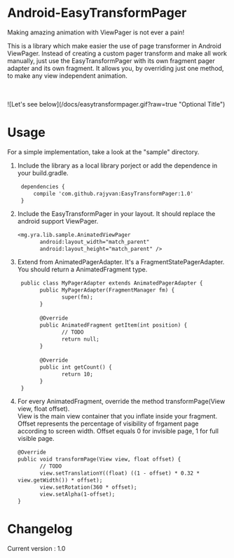 Android-EasyTransformPager
==========================
Making amazing animation with ViewPager is not ever a pain!
<p>This is a library which make easier the use of page transformer in Android ViewPager. Instead of creating a custom pager transform and make all work manually, just use the EasyTransformPager with its own fragment pager adapter and its own fragment. It allows you, by overriding just one method, to make any view independent animation.</p>
<br>
<br>
![Let's see below](/docs/easytransformpager.gif?raw=true "Optional Title")

Usage
==========================
For a simple implementation, take a look at the "sample" directory.

1. Include the library as a local library porject or add the dependence in your build.gradle.
       
        dependencies {
            compile 'com.github.rajyvan:EasyTransformPager:1.0'
        }

2. Include the EasyTransformPager in your layout. It should replace the android support ViewPager.
      
       <mg.yra.lib.sample.AnimatedViewPager
              android:layout_width="match_parent"
              android:layout_height="match_parent" />

3. Extend from AnimatedPagerAdapter. It's a FragmentStatePagerAdapter. You should return a AnimatedFragment type.
        
        public class MyPagerAdapter extends AnimatedPagerAdapter {
              public MyPagerAdapter(FragmentManager fm) {
                     super(fm);
              }
        
              @Override
              public AnimatedFragment getItem(int position) {
                     // TODO
                     return null;
              }
        
              @Override
              public int getCount() {
                     return 10;
              }
        }

4. For every AnimatedFragment, override the method transformPage(View view, float offset). 
   <br>View is the main view container that you inflate inside your fragment.
   <br>Offset represents the percentage of visibility of frgament page according to screen width. Offset equals 0 for invisible page, 1 for full visible page.

        
       @Override
       public void transformPage(View view, float offset) {
              // TODO
              view.setTranslationY((float) ((1 - offset) * 0.32 * view.getWidth()) * offset);
              view.setRotation(360 * offset);
              view.setAlpha(1-offset);
       }
        

Changelog
==========================
Current version : 1.0

